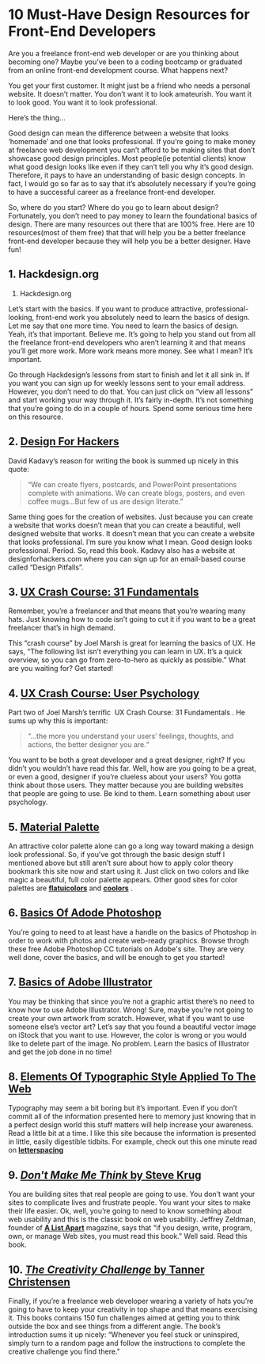 # 10 Must-Have Design Resources for Front-End Developers

Are you a freelance front-end web developer or are you thinking about becoming
one? Maybe you’ve been to a coding bootcamp or graduated from an online
front-end development course. What happens next?

You get your first customer. It might just be a friend who needs a personal website.
It doesn’t matter. You don’t want it to look amateurish. You want it to look good. You
want it to look professional.

Here’s the thing…

Good design can mean the difference between a website that looks ‘homemade’
and one that looks professional. If you’re going to make money at freelance web
development you can’t afford to be making sites that don’t showcase good design
principles.  Most people(ie potential clients) know what good design looks like even
if they can’t tell you why it’s good design. Therefore, it pays to have an
understanding of basic design concepts. In fact, I would go so far as to say that it’s
absolutely necessary if you’re going to have a successful career as a freelance
front-end developer.

So, where do you start? Where do you go to learn about design?  Fortunately, you
don’t need to pay money to learn the foundational basics of design. There are many
resources out there that are 100% free. Here are 10 resources(most of them free)
that that will help you be a better freelance front-end developer because they will
help you be a better designer. Have fun!

## 1. Hackdesign.org

1. Hackdesign.org

Let’s start with the basics. If you want to produce attractive, professional-looking,
front-end work you absolutely need to learn the basics of design. Let me say that
one more time. You need to learn the basics of design. Yeah, it’s that important.
Believe me. It’s going to help you stand out from all the freelance front-end
developers who aren’t learning it and that means you’ll get more work.  More work
means more money. See what I mean? It’s important.

Go through Hackdesign’s lessons from start to finish and let it all sink in. If you want
you can sign up for weekly lessons sent to your email address. However, you don’t
need to do that. You can just click on “view all lessons” and start working your way
through it. It’s fairly in-depth. It’s not something that you’re going to do in a couple of
hours. Spend some serious time here on this resource.

## 2. [Design For Hackers](http://designforhackers.com)

David Kadavy’s reason for writing the book is summed up nicely in this quote:

>“We can create flyers, postcards, and PowerPoint presentations complete with
animations. We can create blogs, posters, and even coffee mugs...But few of us are
design literate.”

Same thing goes for the creation of websites. Just because you can create a
website that works doesn’t mean that you can create a beautiful, well designed
website that works. It doesn’t mean that you can create a website that looks
professional. I’m sure you know what I mean. Good design looks professional.
Period. So, read this book. Kadavy also has a website at ​ designforhackers.com
where you can sign up for an email-based course called “Design Pitfalls”.  

## 3. [UX Crash Course: 31 Fundamentals](http://thehipperelement.com/post/75476711614/ux-crash-course-31-fundamentals)

Remember, you’re a freelancer and that means that you’re wearing many hats. Just
knowing how to code isn’t going to cut it if you want to be a great freelancer that’s in
high demand.

This “crash course” by Joel Marsh is great for learning the basics of UX. He says,
“The following list isn’t everything you can learn in UX. It’s a quick overview, so you
can go from zero-to-hero as quickly as possible.” What are you waiting for? Get
started!

## 4. [UX Crash Course: User Psychology](http://thehipperelement.com/post/87574750438/ux-crash-course-user-psychology)

Part two of Joel Marsh’s terrific ​ UX Crash Course: 31 Fundamentals​ . He sums up
why this is important:

>“...the more you understand your users’ feelings, thoughts, and actions, the better
designer you are.“

You want to be both a great developer and a great designer, right? If you didn’t you
wouldn’t have read this far. Well, how are you going to be a great, or even a good,
designer if you’re clueless about your users? You gotta think about those users.
They matter because you are building websites that people are going to use. Be
kind to them. Learn something about user psychology.
 
## 5. [Material Palette](https://www.materialpalette.com/)

An attractive color palette alone can go a long way toward making a design look
professional. So, if you’ve got through the basic design stuff I mentioned above but
still aren’t sure about how to apply color theory bookmark this site now and start
using it. Just click on two colors and like magic a beautiful, full color palette appears.
Other good sites for color palettes are [**flatuicolors**](http://www.flatuicolors.com)  and [**coolors**](http://www.coolors.co) . 
 
## 6. [Basics Of Adode Photoshop](https://helpx.adobe.com/photoshop/tutorials.html)

You’re going to need to at least have a handle on the basics of Photoshop in order
to work with photos and create web-ready graphics. Browse throgh these free Adobe
Photoshop CC tutorials on Adobe's site. They are very well done, cover the basics, and will be enough to get you
started!

## 7. [Basics of Adobe Illustrator](https://helpx.adobe.com/illustrator/tutorials.html)

You may be thinking that since you’re not a graphic artist there’s no need to know
how to use Adobe Illustrator. Wrong!  Sure, maybe you’re not going to create your
own artwork from scratch. However, what if you want to use someone else’s vector
art? Let’s say that you found a beautiful vector image on iStock that you want to use.
However, the color is wrong or you would like to delete part of the image. No
problem. Learn the basics of Illustrator and get the job done in no time!

## 8. [Elements Of Typographic Style Applied To The Web](http://webtypography.net)

Typography may seem a bit boring but it’s important. Even if you don’t commit all of
the information presented here to memory just knowing that in a perfect design
world this stuff matters will help increase your awareness.  Read a little bit at a time.
I like this site because the information is presented in little, easily digestible tidbits.
For example, check out this one minute read on [**letterspacing**](http://webtypography.net/2.1.7)

## 9. [*Don't Make Me Think* by Steve Krug](http://www.amazon.com/Dont-Make-Me-Think-Usability/dp/0321344758)

You are building sites that real people are going to use. You don’t want your sites to
complicate lives and frustrate people. You want your sites to make their life easier.
Ok, well, you’re going to need to know something about web usability and this is the
classic book on web usability. Jeffrey Zeldman, founder of [**A List Apart**](http://alistapart.com/)  magazine,
says that “if you design, write, program, own, or manage Web sites, you must read
this book.” Well said.  Read this book.

## 10. [*The Creativity Challenge* by Tanner Christensen](http://www.amazon.com/Creativity-Challenge-Experiment-Innovate-Inspire/dp/1440588333)

Finally, if you’re a freelance web developer wearing a variety of hats you’re going to
have to keep your creativity in top shape and that means exercising it. This books
contains 150 fun challenges aimed at getting you to think outside the box and see
things from a different angle. The book’s introduction sums it up nicely: “Whenever
you feel stuck or uninspired, simply turn to a random page and follow the
instructions to complete the creative challenge you find there."

